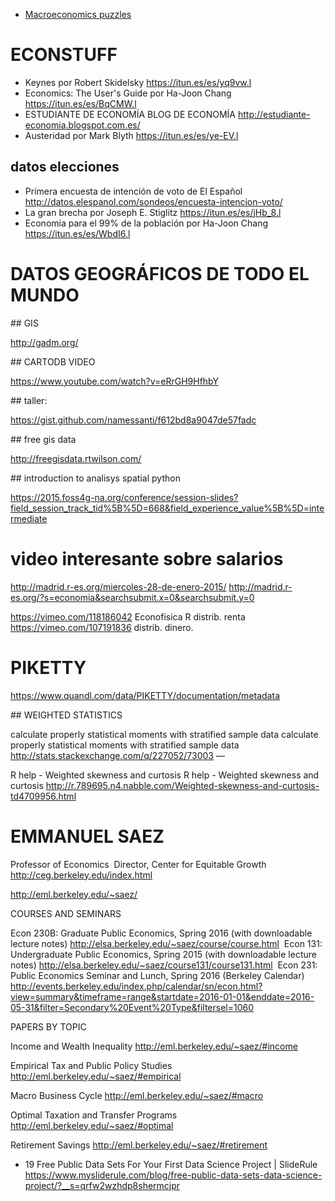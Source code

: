 * [Macroeconomics puzzles](https://github.com/gboehl/macro_puzzles)

# ECONSTUFF

- Keynes por Robert Skidelsky https://itun.es/es/yq9vw.l
- Economics: The User's Guide por Ha-Joon Chang https://itun.es/es/BqCMW.l
- ESTUDIANTE DE ECONOMÍA BLOG DE ECONOMÍA http://estudiante-economia.blogspot.com.es/
- Austeridad por Mark Blyth https://itun.es/es/ye-EV.l

## datos elecciones

- Primera encuesta de intención de voto de El Español http://datos.elespanol.com/sondeos/encuesta-intencion-voto/
- La gran brecha por Joseph E. Stiglitz https://itun.es/es/jHb_8.l
- Economía para el 99% de la población por Ha-Joon Chang https://itun.es/es/WbdI6.l

# DATOS GEOGRÁFICOS DE TODO EL MUNDO

## GIS

http://gadm.org/

## CARTODB VIDEO

https://www.youtube.com/watch?v=eRrGH9HfhbY


## taller:

https://gist.github.com/namessanti/f612bd8a9047de57fadc

## free gis data

http://freegisdata.rtwilson.com/

## introduction to analisys spatial python

https://2015.foss4g-na.org/conference/session-slides?field_session_track_tid%5B%5D=668&field_experience_value%5B%5D=intermediate


# video interesante sobre salarios

http://madrid.r-es.org/miercoles-28-de-enero-2015/
http://madrid.r-es.org/?s=economia&searchsubmit.x=0&searchsubmit.y=0

https://vimeo.com/118186042 Econofisica R distrib. renta
https://vimeo.com/107191836 distrib. dinero.

# PIKETTY

https://www.quandl.com/data/PIKETTY/documentation/metadata


## WEIGHTED STATISTICS

calculate properly statistical moments with stratified sample data
calculate properly statistical moments with stratified sample data <http://stats.stackexchange.com/q/227052/73003>
—

R help - Weighted skewness and curtosis
R help - Weighted skewness and curtosis <http://r.789695.n4.nabble.com/Weighted-skewness-and-curtosis-td4709956.html>

# EMMANUEL SAEZ
Professor of Economics  Director, Center for Equitable Growth  <http://ceg.berkeley.edu/index.html>


http://eml.berkeley.edu/~saez/

COURSES AND SEMINARS

Econ 230B: Graduate Public Economics, Spring 2016 (with downloadable lecture notes) <http://elsa.berkeley.edu/~saez/course/course.html> 
Econ 131: Undergraduate Public Economics, Spring 2015 (with downloadable lecture notes) <http://elsa.berkeley.edu/~saez/course131/course131.html> 
Econ 231: Public Economics Seminar and Lunch, Spring 2016 (Berkeley Calendar) <http://events.berkeley.edu/index.php/calendar/sn/econ.html?view=summary&timeframe=range&startdate=2016-01-01&enddate=2016-05-31&filter=Secondary%20Event%20Type&filtersel=1060>

PAPERS BY TOPIC

Income and Wealth Inequality <http://eml.berkeley.edu/~saez/#income> 

Empirical Tax and Public 
Policy Studies <http://eml.berkeley.edu/~saez/#empirical> 

Macro Business Cycle <http://eml.berkeley.edu/~saez/#macro> 

Optimal Taxation and 
Transfer Programs <http://eml.berkeley.edu/~saez/#optimal> 

Retirement Savings <http://eml.berkeley.edu/~saez/#retirement> 

* 19 Free Public Data Sets For Your First Data Science Project | SlideRule <https://www.mysliderule.com/blog/free-public-data-sets-data-science-project/?__s=qrfw2wzhdp8shermcjpr>
